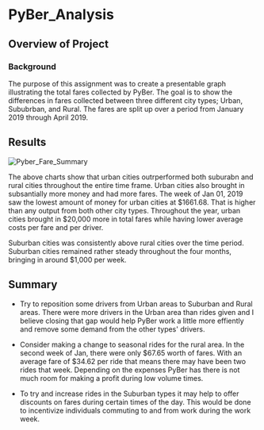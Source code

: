 # PyBer_Analysis

## Overview of Project

### Background
The purpose of this assignment was to create a presentable graph illustrating the total fares collected by PyBer. The goal is to show the differences in fares collected between three different city types; Urban, Sububrban, and Rural. The fares are split up over a period from January 2019 through April 2019.

## Results

![Pyber_Fare_Summary](https://user-images.githubusercontent.com/85756203/128268183-098ae58e-e216-4f94-96c3-f1368d1916af.png)

The above charts show that urban cities outrperformed both suburabn and rural cities throughout the entire time frame. Urban cities also brought in subsantially more money and had more fares. The week of Jan 01, 2019 saw the lowest amount of money for urban cities at $1661.68. That is higher than any output from both other city types. Throughout the year, urban cities brought in $20,000 more in total fares while having lower average costs per fare and per driver.

Suburban cities was consistently above rural cities over the time period. Suburban cities remained rather steady throughout the four months, bringing in around $1,000 per week.

## Summary

- Try to reposition some drivers from Urban areas to Suburban and Rural areas. There were more drivers in the Urban area than rides given and I believe closing that gap would help PyBer work a little more effiently and remove some demand from the other types' drivers.

- Consider making a change to seasonal rides for the rural area. In the second week of Jan, there were only $67.65 worth of fares. With an average fare of $34.62 per ride that means there may have been two rides that week. Depending on the expenses PyBer has there is not much room for making a profit during low volume times.

- To try and increase rides in the Suburban types it may help to offer discounts on fares during certain times of the day. This would be done to incentivize individuals commuting to and from work during the work week.
